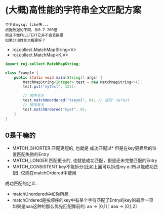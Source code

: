 # (大概)高性能的字符串全文匹配方案
    至少比mysql like快...
    根据数据的不同，快0.7-200倍
    而且不像FULLTEXT它并不会丢数据
    如果分词性能大概更好？
* roj.collect.MatchMapString&lt;V>
* roj.collect.MatchMap&lt;K,V>

```java
import roj.collect.MatchMapString;

class Example {
	public static void main(String[] args) {
		MatchMapString<Integer> test = new MatchMapString<>();
		test.put("myTest", 123);

		// 顺序无关
		test.matchUnordered("tseymT", 0); // 返回: myTest
		// 顺序有关
		test.matchOrdered("myet", 0);
	}
}
```
## 0是干嘛的
 * MATCH_SHORTER 匹配更短的, 也就是 成功匹配过* 但是在key更靠后的位置匹配失败的Entry
 * MATCH_LONGER 匹配更长的, 也就是成功匹配，但是还未完整匹配的Entry
 * MATCH_CONSISTENT key不能拆分(比如上面可以拆成my.e.t所以能成功匹配), 仅能在matchOrdered中使用

成功匹配的定义:
 * matchUnordered中如你所想
 * matchOrdered是按顺序的key中有某个字符匹配了Entry的key的最后一项  
如果是aaa这种的那么优先匹配靠前的: aa -> [0,1] | aaa -> [0,1,2]